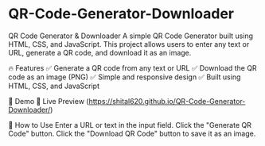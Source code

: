 # QR-Code-Generator-Downloader
QR Code Generator & Downloader
A simple QR Code Generator built using HTML, CSS, and JavaScript. This project allows users to enter any text or URL, generate a QR code, and download it as an image.

🔥 Features
✅ Generate a QR code from any text or URL
✅ Download the QR code as an image (PNG)
✅ Simple and responsive design
✅ Built using HTML, CSS, and JavaScript

📸 Demo
🔗 Live Preview (https://shital620.github.io/QR-Code-Generator-Downloader/)

🚀 How to Use
Enter a URL or text in the input field.
Click the "Generate QR Code" button.
Click the "Download QR Code" button to save it as an image.
